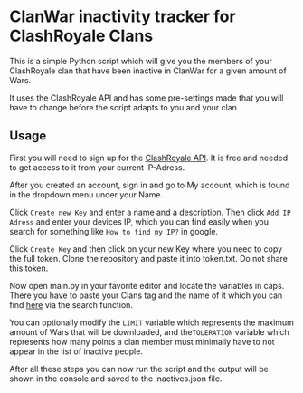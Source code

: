 # ClanWar inactivity tracker for ClashRoyale Clans

This is a simple Python script which will give you the members of your ClashRoyale clan that have been inactive in ClanWar for a given amount of Wars.

It uses the ClashRoyale API and has some pre-settings made that you will have to change before the script adapts to you and your clan.

## Usage

First you will need to sign up for the [ClashRoyale API](https://developer.clashroyale.com/#/register). It is free and needed to get access to it from your current IP-Adress.

After you created an account, sign in and go to My account, which is found in the dropdown menu under your Name.


Click `Create new Key` and enter a name and a description. Then click `Add IP Adress` and enter your devices IP, which you can find easily when you search for something like `How to find my IP?` in google.

Click `Create Key` and then click on your new Key where you need to copy the full token. 
Clone the repository and paste it into token.txt. Do not share this token.

Now open main.py in your favorite editor and locate the variables in caps. 
There you have to paste your Clans tag and the name of it which you can find [here](https://royaleapi.com/clans) via the search function.

You can optionally modify the `LIMIT` variable which represents the maximum amount of Wars that will be downloaded, and the`TOLERATION` variable which represents how many points a clan member must minimally have to not appear in the list of inactive people.

After all these steps you can now run the script and the output will be shown in the console and saved to the inactives.json file. 
